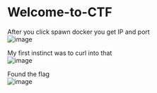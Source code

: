 # Welcome-to-CTF

After you click spawn docker you get IP and port<br>
![image](https://github.com/user-attachments/assets/45d1ddfc-a5a0-4b40-a0f9-9ffbbf9f2ef0)

My first instinct was to curl into that<br>
![image](https://github.com/user-attachments/assets/45a43466-4df1-48ab-911e-d6ecd6733e40)

Found the flag<br>
![image](https://github.com/user-attachments/assets/0decc61a-2c40-4c77-9c90-1e991bcbbbd3)
